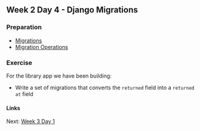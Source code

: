 ## Week 2 Day 4 - Django Migrations

### Preparation
- [Migrations](https://docs.djangoproject.com/en/1.7/topics/migrations/)
- [Migration Operations](https://docs.djangoproject.com/en/1.7/ref/migration-operations/)

### Exercise
For the library app we have been building:

- Write a set of migrations that converts the `returned` field into a `returned at` field

#### Links
Next: [Week 3 Day 1](../week-3/W3D1.md)